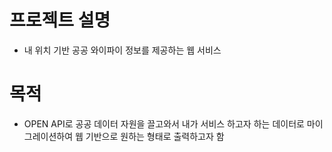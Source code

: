 # 프로젝트 설명
- 내 위치 기반 공공 와이파이 정보를 제공하는 웹 서비스

# 목적
- OPEN API로 공공 데이터 자원을 끌고와서 내가 서비스 하고자 하는 데이터로 마이그레이션하여 웹 기반으로 원하는 형태로 출력하고자 함
